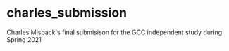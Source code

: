# charles_submission
Charles Misback's final submisison for the GCC independent study during Spring 2021
